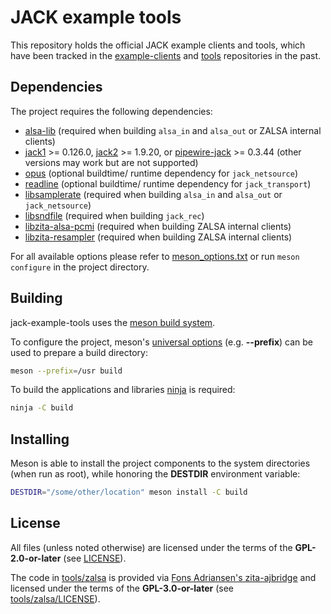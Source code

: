 # JACK example tools

This repository holds the official JACK example clients and tools, which have
been tracked in the
[example-clients](https://github.com/jackaudio/example-clients) and
[tools](https://github.com/jackaudio/tools) repositories in the past.

## Dependencies

The project requires the following dependencies:

* [alsa-lib](https://www.alsa-project.org/wiki/Main_Page) (required when
  building `alsa_in` and `alsa_out` or ZALSA internal clients)
* [jack1](https://github.com/jackaudio/jack1) >= 0.126.0,
  [jack2](https://github.com/jackaudio/jack2) >= 1.9.20, or
  [pipewire-jack](https://gitlab.freedesktop.org/pipewire/pipewire) >= 0.3.44
  (other versions may work but are not supported)
* [opus](https://www.opus-codec.org/) (optional buildtime/ runtime dependency
  for `jack_netsource`)
* [readline](https://tiswww.case.edu/php/chet/readline/rltop.html) (optional
  buildtime/ runtime dependency for `jack_transport`)
* [libsamplerate](https://libsndfile.github.io/libsamplerate/) (required when
  building `alsa_in` and `alsa_out` or `jack_netsource`)
* [libsndfile](https://libsndfile.github.io/libsndfile/) (required when
  building `jack_rec`)
* [libzita-alsa-pcmi](https://kokkinizita.linuxaudio.org/linuxaudio/) (required
  when building ZALSA internal clients)
* [libzita-resampler](https://kokkinizita.linuxaudio.org/linuxaudio/) (required
  when building ZALSA internal clients)

For all available options please refer to
[meson_options.txt](meson_options.txt) or run `meson configure` in the project
directory.

## Building

jack-example-tools uses the [meson build system](https://mesonbuild.com).

To configure the project, meson's [universal
options](https://mesonbuild.com/Builtin-options.html#universal-options) (e.g.
**--prefix**) can be used to prepare a build directory:

```bash
meson --prefix=/usr build
```

To build the applications and libraries [ninja](https://ninja-build.org/) is
required:

```bash
ninja -C build
```

## Installing

Meson is able to install the project components to the system directories (when
run as root), while honoring the **DESTDIR** environment variable:

```bash
DESTDIR="/some/other/location" meson install -C build
```

## License

All files (unless noted otherwise) are licensed under the terms of the
**GPL-2.0-or-later** (see [LICENSE](LICENSE)).

The code in [tools/zalsa](tools/zalsa) is provided via [Fons Adriansen's
zita-ajbridge](https://kokkinizita.linuxaudio.org/linuxaudio/zita-ajbridge-doc/quickguide.html)
and licensed under the terms of the **GPL-3.0-or-later** (see
[tools/zalsa/LICENSE](tools/zalsa/LICENSE)).
